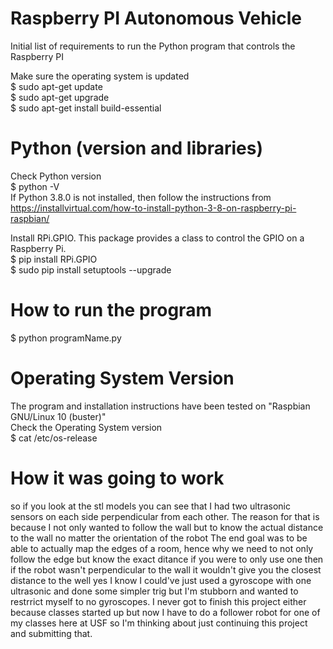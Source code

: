 # Raspberry PI Autonomous Vehicle

Initial list of requirements to run the Python program that controls the Raspberry PI  
  
Make sure the operating system is updated   
$ sudo apt-get update   
$ sudo apt-get upgrade   
$ sudo apt-get install build-essential   

# Python (version and libraries)
Check Python version    
$ python -V   
If Python 3.8.0 is not installed, then follow the instructions from https://installvirtual.com/how-to-install-python-3-8-on-raspberry-pi-raspbian/    

Install RPi.GPIO. This package provides a class to control the GPIO on a Raspberry Pi.  
$ pip install RPi.GPIO  
$ sudo pip install setuptools --upgrade  

# How to run the program
$ python programName.py

# Operating System Version
The program and installation instructions have been tested on "Raspbian GNU/Linux 10 (buster)"  
Check the Operating System version  
$ cat /etc/os-release  


# How it was going to work
so if you look at the stl models you can see that I had two ultrasonic sensors on each side perpendicular from each other.
The reason for that is because I not only wanted to follow the wall but to know the actual distance to the wall no matter the orientation of the robot
The end goal was to be able to actually map the edges of a room, hence why we need to not only follow the edge but know the exact ditance
if you were to only use one then if the robot wasn't perpendicular to the wall it wouldn't give you the closest distance to the well
yes I know I could've just used a gyroscope with one ultrasonic and done some simpler trig but I'm stubborn and wanted to restrrict myself to no gyroscopes.
I never got to finish this project either because classes started up but now I have to do a follower robot for one of my classes here at USF so I'm thinking
about just continuing this project and submitting that.
